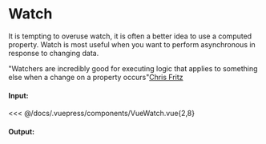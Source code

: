 # Watch

It is tempting to overuse watch, it is often a better idea to use a computed property.
Watch is most useful when you want to perform asynchronous in response to changing data.

"Watchers are incredibly good for executing logic that applies to something else when a change on a property occurs"[Chris Fritz](https://twitter.com/chrisvfritz)

#### Input:

<<< @/docs/.vuepress/components/VueWatch.vue{2,8}

#### Output:

<VueWatch />

